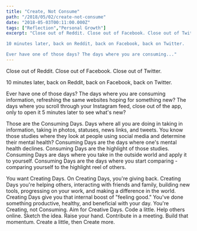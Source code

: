 ```yaml
---
title: "Create, Not Consume"
path: "/2018/05/02/create-not-consume"
date: "2018-05-03T00:11:00.000Z"
tags: ["Reflection","Personal Growth"]
excerpt: "Close out of Reddit. Close out of Facebook. Close out of Twitter.

10 minutes later, back on Reddit, back on Facebook, back on Twitter.

Ever have one of those days? The days where you are consuming..."
---
```


Close out of Reddit. Close out of Facebook. Close out of Twitter.

10 minutes later, back on Reddit, back on Facebook, back on Twitter.

Ever have one of those days? The days where you are consuming information, refreshing the same websites hoping for something new? The days where you scroll through your Instagram feed, close out of the app, only to open it 5 minutes later to see what's new?

Those are the Consuming Days. Days where all you are doing in taking in information, taking in photos, statuses, news links, and tweets. You know those studies where they look at people using social media and determine their mental health? Consuming Days are the days where one's mental health declines. Consuming Days are the highlight of those studies. Consuming Days are days where you take in the outside world and apply it to yourself. Consuming Days are the days where you start comparing - comparing yourself to the highlight reel of others.

You want Creating Days. On Creating Days, you're giving back. Creating Days you're helping others, interacting with friends and family, building new tools, progressing on your work, and making a difference in the world. Creating Days give you that internal boost of "feeling good." You've done something productive, healthy, and beneficial with your day. You're Creating, not Consuming. Aim for Creative Days. Code a little. Help others online. Sketch the idea. Raise your hand. Contribute in a meeting. Build that momentum. Create a little, then Create more.
